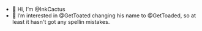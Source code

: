 - 👋 Hi, I’m @InkCactus
- 👀 I’m interested in @GetToated changing his name to @GetToaded, so at least it hasn't got any spellin mistakes.

<!---
InkCactus/InkCactus is a ✨ special ✨ repository because its `README.md` (this file) appears on your GitHub profile.
You can click the Preview link to take a look at your changes.
--->
